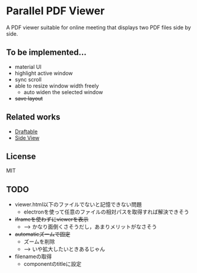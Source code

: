 # Parallel PDF Viewer 
A PDF viewer suitable for online meeting that displays two PDF files side by side.

## To be implemented...
+ material UI
+ highlight active window
+ sync scroll
+ able to resize window width freely
    + auto widen the selected window
+ ~~save layout~~

## Related works
+  [Draftable](https://draftable.com/)
+  [Side View](https://addons.mozilla.org/en-US/firefox/addon/side-view/)


## License 
MIT

## TODO
+ viewer.html以下のファイルでないと記憶できない問題
    + electronを使って任意のファイルの相対パスを取得すれば解決できそう
+ ~~iframeを使わずにviewerを表示~~
    + --> かなり面倒くさそうだし，あまりメリットがなさそう
+ ~~automaticズームで固定~~
    + ズームを削除
    + --> いや拡大したいときあるじゃん
+ filenameの取得
    + componentのtitleに設定
